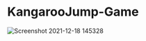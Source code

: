 # KangarooJump-Game

![Screenshot 2021-12-18 145328](https://user-images.githubusercontent.com/82047275/146636242-cf956f89-1ec2-4d6e-a6e7-f4fb100dbef7.png)
